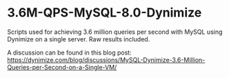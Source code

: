 # 3.6M-QPS-MySQL-8.0-Dynimize
Scripts used for achieving 3.6 million queries per second with MySQL using Dynimize on a single server. Raw results included.

A discussion can be found in this blog post: https://dynimize.com/blog/discussions/MySQL-Dynimize-3.6-Million-Queries-per-Second-on-a-Single-VM/
